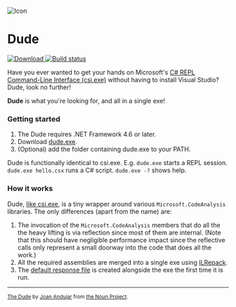 ![Icon](https://raw.githubusercontent.com/adamralph/dude/master/img/dude.png)

# Dude

[ ![Download](https://api.bintray.com/packages/adamralph/apps/dude/images/download.svg) ](https://bintray.com/adamralph/apps/dude/_latestVersion) [![Build status](https://ci.appveyor.com/api/projects/status/acoj907kr0u9f2m7/branch/master?svg=true)](https://ci.appveyor.com/project/adamralph/dude/branch/master)

Have you ever wanted to get your hands on Microsoft's [C# REPL Command-Line Interface (csi.exe)](https://msdn.microsoft.com/en-us/magazine/mt614271.aspx) without having to install Visual Studio? Dude, look no further!

**Dude** is what you're looking for, and all in a single exe!

### Getting started

1. The Dude requires .NET Framework 4.6 or later.
2. Download [dude.exe](https://bintray.com/adamralph/apps/download_file?file_path=dude.exe).
3. (Optional) add the folder containing dude.exe to your PATH.

Dude is functionally identical to csi.exe. E.g. `dude.exe` starts a REPL session. `dude.exe hello.csx` runs a C# script. `dude.exe -?` shows help.

### How it works

Dude, [like csi.exe](https://github.com/dotnet/roslyn/blob/e045283767da82cfd276d020c8a798f78513a1ab/src/Interactive/CsiCore), is a tiny wrapper around various `Microsoft.CodeAnalysis` libraries. The only differences (apart from the name) are:

1. The invocation of the `Microsoft.CodeAnalysis` members that do all the the heavy lifting is via reflection since most of them are internal. (Note that this should have negligible performance impact since the reflective calls only represent a small doorway into the code that does all the work.)
2. All the required assemblies are merged into a single exe using [ILRepack](https://github.com/gluck/il-repack).
3. The [default response file](https://github.com/dotnet/roslyn/blob/e045283767da82cfd276d020c8a798f78513a1ab/src/Interactive/csi/csi.rsp) is created alongside the exe the first time it is run.

---

<sub>[The Dude](https://thenounproject.com/term/the-dude/374112) by [Joan Andujar](https://thenounproject.com/joanandujar/) from [the Noun Project](https://thenounproject.com/).</sub>

